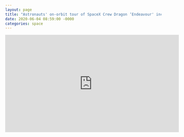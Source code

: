 ```yaml
---
layout: page
title: "Astronauts' on-orbit tour of SpaceX Crew Dragon ‘Endeavour' includes ‘zero-g dinosaur'"
date: 2020-06-04 08:59:00 -0000
categories: space
---
```


<iframe width="560" height="315" src="https://www.youtube-nocookie.com/embed/XgY4NKoT9SQ" frameborder="0" allow="accelerometer; autoplay; encrypted-media; gyroscope; picture-in-picture" allowfullscreen></iframe>
